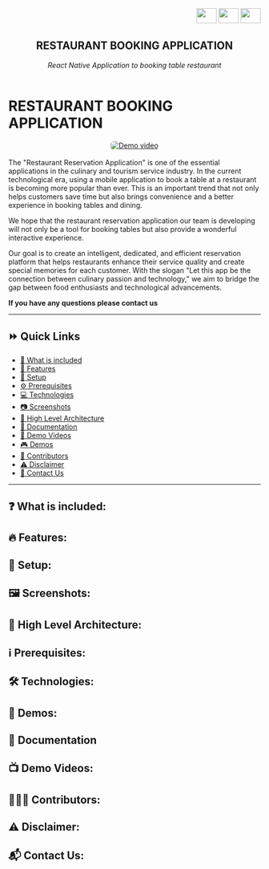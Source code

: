 <div align="right">
<a target="_blank" href="https://www.facebook.com/profile.php?id=100041245204985" style="text-decoration:none">
  <img src="https://img.shields.io/badge/-0d1117?logo=facebook"  width="40" height="30">
</a>
<a target="_blank" href="https://www.linkedin.com/in/nguyen-khoa-74a838171/" style="text-decoration:none">
  <img src="https://img.shields.io/badge/-0d1117?logo=linkedin"  width="40" height="30">
</a>
<a target="_blank" href="https://twitter.com" style="text-decoration:none">
  <img src="https://img.shields.io/badge/-0d1117?logo=twitter" width="40" height="30">
</a>
</div>

<div align="center">
  <h2>RESTAURANT BOOKING APPLICATION</h2>
  <i>React Native Application to booking table restaurant</i>
 <br/>
<br />
</div>



# RESTAURANT BOOKING APPLICATION

<div align="center">

  <a href="https://www.youtube.com/">
  <img src="./assets/videodemo.png" alt="Demo video" style="border-radius: 6px; width: auto;">
  </a>

</div>

<br/>
The "Restaurant Reservation Application" is one of the essential applications in the culinary and tourism service industry. In the current technological era, using a mobile application to book a table at a restaurant is becoming more popular than ever. This is an important trend that not only helps customers save time but also brings convenience and a better experience in booking tables and dining.

We hope that the restaurant reservation application our team is developing will not only be a tool for booking tables but also provide a wonderful interactive experience.

Our goal is to create an intelligent, dedicated, and efficient reservation platform that helps restaurants enhance their service quality and create special memories for each customer. With the slogan "Let this app be the connection between culinary passion and technology," we aim to bridge the gap between food enthusiasts and technological advancements.

<b>If you have any questions please contact us</b>

<!-- Add a horizontal rule for separation -->
<hr/>

## :fast_forward: Quick Links

- [:book: What is included](#heading-1)
- [:rocket: Features](#heading-2)
- [:wrench: Setup](#heading-3)
- [:gear: Prerequisites](#heading-4)
- [:computer: Technologies](#heading-5)
- [:camera: Screenshots](#heading-6)
- [:triangular_ruler: High Level Architecture](#heading-7)
- [:page_with_curl: Documentation](#heading-8)
- [:movie_camera: Demo Videos](#heading-14)
- [:video_game: Demos](#heading-9)
- [:busts_in_silhouette: Contributors](#heading-14)
- [:warning: Disclaimer](#heading-12)
- [:email: Contact Us](#heading-13)

<!-- Add a horizontal rule for separation -->
<hr/>

## :question: What is included: <a id="heading-1"></a>



## :fire: Features: <a id="heading-2"></a>



## :repeat_one: Setup: <a id="heading-3"></a>



## :framed_picture: Screenshots: <a id="heading-6"></a>

## :wrench: High Level Architecture: <a id="heading-7"></a>



## :information_source: Prerequisites: <a id="heading-4"></a>





## :hammer_and_wrench: Technologies: <a id="heading-5"></a>

## :iphone: Demos: <a id="heading-9"></a>

## :book: Documentation <a id="heading-8"></a>




## :tv: Demo Videos: <a id="heading-14"></a>



## :people_holding_hands: Contributors: <a id="heading-14"></a>



## :warning: Disclaimer: <a id="heading-12"></a>



## :mailbox_with_mail: Contact Us: <a id="heading-13"></a>


